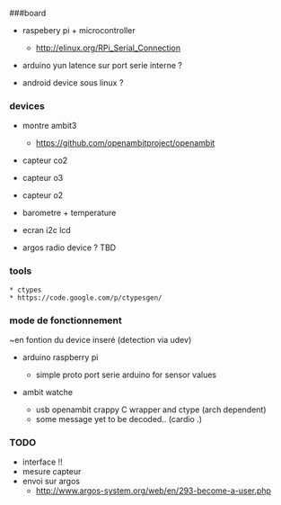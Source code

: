 ###board 
* raspebery pi + microcontroller
    * http://elinux.org/RPi_Serial_Connection
    
* arduino yun
    latence sur port serie interne ?
* android device sous linux ?

### devices 
* montre ambit3 
    * https://github.com/openambitproject/openambit 
    
* capteur co2
* capteur o3
* capteur o2
* barometre + temperature
* ecran i2c lcd 

* argos radio device ?
    TBD

### tools
    * ctypes
    * https://code.google.com/p/ctypesgen/ 

### mode de fonctionnement
~en fontion du device inseré (detection via udev)
* arduino raspberry pi
    *   simple proto port serie arduino for sensor values

* ambit watche
     * usb openambit crappy C wrapper and ctype (arch dependent)
     * some message yet to be decoded..  (cardio .)

### TODO

* interface !!
* mesure capteur
* envoi sur argos
    * http://www.argos-system.org/web/en/293-become-a-user.php
    



